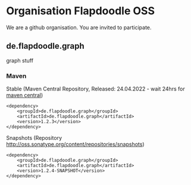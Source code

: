 # Organisation Flapdoodle OSS

We are a github organisation. You are invited to participate.

## de.flapdoodle.graph

graph stuff

### Maven

Stable (Maven Central Repository, Released: 24.04.2022 - wait 24hrs for [maven central](http://repo1.maven.org/maven2/de/flapdoodle/guava/de.flapdoodle.graph/maven-metadata.xml))

	<dependency>
		<groupId>de.flapdoodle.graph</groupId>
		<artifactId>de.flapdoodle.graph</artifactId>
		<version>1.2.3</version>
	</dependency>

Snapshots (Repository http://oss.sonatype.org/content/repositories/snapshots)

	<dependency>
		<groupId>de.flapdoodle.graph</groupId>
		<artifactId>de.flapdoodle.graph</artifactId>
		<version>1.2.4-SNAPSHOT</version>
	</dependency>

